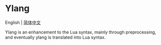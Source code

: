 # Ylang

English | [简体中文](../docs/zh_cn/ylang/README.md)

Ylang is an enhancement to the Lua syntax, mainly through preprocessing, and eventually ylang is translated into Lua syntax.
